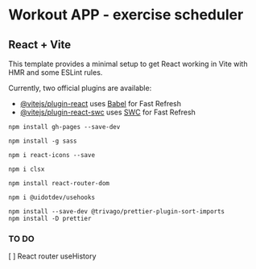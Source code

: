 # Workout APP - exercise scheduler

## React + Vite

This template provides a minimal setup to get React working in Vite with HMR and some ESLint rules.

Currently, two official plugins are available:

- [@vitejs/plugin-react](https://github.com/vitejs/vite-plugin-react/blob/main/packages/plugin-react/README.md) uses [Babel](https://babeljs.io/) for Fast Refresh
- [@vitejs/plugin-react-swc](https://github.com/vitejs/vite-plugin-react-swc) uses [SWC](https://swc.rs/) for Fast Refresh

```
npm install gh-pages --save-dev

npm install -g sass

npm i react-icons --save

npm i clsx

npm install react-router-dom

npm i @uidotdev/usehooks

npm install --save-dev @trivago/prettier-plugin-sort-imports
npm install -D prettier
```

### TO DO

[ ] React router useHistory
